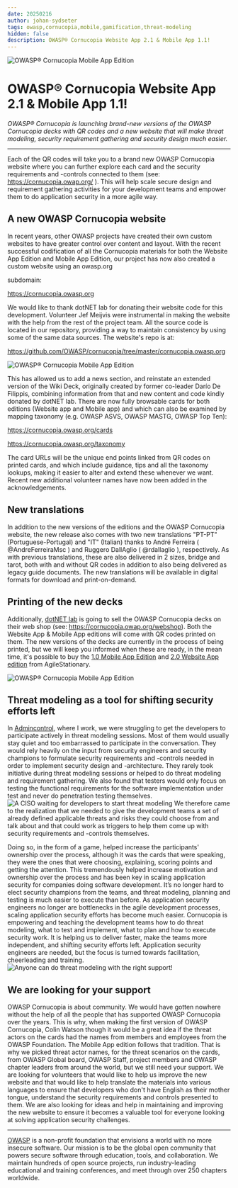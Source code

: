 ```yaml
---
date: 20250216
author: johan-sydseter
tags: owasp,cornucopia,mobile,gamification,threat-modeling
hidden: false
description: OWASP® Cornucopia Website App 2.1 & Mobile App 1.1!
---
```

![OWASP® Cornucopia Mobile App Edition](new-release.jpeg)

# OWASP® Cornucopia Website App 2.1 & Mobile App 1.1!


_OWASP® Cornucopia is launching brand-new versions of the OWASP Cornucopia decks with QR codes and a new website that will make threat modeling, security requirement gathering and security design much easier._

----------------------------------------------------------------------------------------------------------------------------------------------------------------------------------------------

Each of the QR codes will take you to a brand new OWASP Cornucopia website where you can further explore each card and the security requirements and -controls connected to them  (see: https://cornucopia.owap.org/ ).
This will help scale secure design and requirement gathering activities for your development teams and empower them to do application security in a more agile way. 

## A new OWASP Cornucopia website

In recent years, other OWASP projects have created their own custom websites to have greater control over content and layout. With the recent successful codification of all the Cornucopia materials for both the Website App Edition and Mobile App Edition, our project has now also created a custom website using an owasp.org

subdomain:

https://cornucopia.owasp.org

We would like to thank dotNET lab for donating their website code for this development. Volunteer Jef Meijvis were instrumental in making the website with the help from the rest of the project team. All the source code is located in our repository, providing a way to maintain consistency by using some of the same data sources. The website's repo is at:

https://github.com/OWASP/cornucopia/tree/master/cornucopia.owasp.org

![OWASP® Cornucopia Mobile App Edition](88hocuor5xffejhqn9pj.jpg)

This has allowed us to add a news section, and reinstate an extended version of the Wiki Deck, originally created by former co-leader Darío De Filippis, combining information from that and new content and code kindly donated by dotNET lab. There are now fully browsable cards for both editions (Website app and Mobile app) and which can also be examined by mapping taxonomy (e.g. OWASP ASVS, OWASP MASTG, OWASP Top Ten):

https://cornucopia.owasp.org/cards

https://cornucopia.owasp.org/taxonomy

The card URLs will be the unique end points linked from QR codes on printed cards, and which include guidance, tips and all the taxonomy lookups, making it easier to alter and extend these whenever we want. Recent new additional volunteer names have now been added in the acknowledgements.

## New translations

In addition to the new versions of the editions and the OWASP Cornucopia website, the new release also comes with two new translations "PT-PT" (Portuguese-Portugal) and "IT" (Italian) thanks to André Ferreira ( @AndreFerreiraMsc ) and Ruggero DallAglio ( @rdallaglio ), respectively. As with previous translations, these are also delivered in 2 sizes, bridge and tarot, both with and without QR codes in addition to also being delivered as legacy guide documents. The new translations will be available in digital formats for download and print-on-demand.

## Printing of the new decks

Additionally, [dotNET lab](https://dotnetlab.eu/) is going to sell the OWASP Cornucopia decks on their web shop (see: https://cornucopia.owap.org/webshop). Both the Website App & Mobile App editions will come with QR codes printed on them.
The new versions of the decks are currently in the process of being printed, but we will keep you informed when these are ready, in the mean time, it's possible to buy the [1.0 Mobile App Edition](https://agilestationery.com/products/owasp-cornucopia-mobile-app-edition-threat-modeling-cards?pr_prod_strat=jac&pr_rec_id=86844c1b8&pr_rec_pid=9497729237285&pr_ref_pid=4756732510279&pr_seq=uniform) and [2.0 Website App edition](https://agilestationery.com/products/owasp-cornucopia-2-0-website-app-edition-threat-modeling-cards?pr_prod_strat=e5_desc&pr_rec_id=86844c1b8&pr_rec_pid=9488500654373&pr_ref_pid=4756732510279&pr_seq=uniform) from AgileStationary.

![OWASP® Cornucopia Mobile App Edition](1ipei39zup4rku99eg8x.jpg)


## Threat modeling as a tool for shifting security efforts left
In [Admincontrol](https://admincontrol.com/), where I work, we were struggling to get the developers to participate actively in threat modeling sessions. Most of them would usually stay quiet and too embarrassed to participate in the conversation. They would rely heavily on the input from security engineers and security champions to formulate security requirements and -controls needed in order to implement security design and -architecture. 
They rarely took initiative during threat modeling sessions or helped to do threat modeling and requirement gathering. We also found that testers would only focus on testing the functional requirements for the software implementation under test and never do penetration testing themselves. 
![A CISO waiting for developers to start threat modeling](z3m5opolajoemifjjpa2.jpg)
We therefore came to the realization that we needed to give the development teams a set of already defined applicable threats and risks they could choose from and talk about and that could work as triggers to help them come up with security requirements and -controls themselves.

Doing so, in the form of a game, helped increase the participants' ownership over the process, although it was the cards that were speaking, they were the ones that were choosing, explaining, scoring points and getting the attention.
This tremendously helped increase motivation and ownership over the process and has been key in scaling application security for companies doing software development. It’s no longer hard to elect security champions from the teams, and threat modeling, planning and testing is much easier to execute than before.
As application security engineers no longer are bottlenecks in the agile development processes, scaling application security efforts has become much easier. Cornucopia is empowering and teaching the development teams how to do threat modeling, what to test and implement, what to plan and how to execute security work. It is helping us to deliver faster, make the teams more independent, and shifting security efforts left. Application security engineers are needed, but the focus is turned towards facilitation, cheerleading and training.
![Anyone can do threat modeling with the right support!](e1a12zg3g57d17aqjkpr.jpg)


## We are looking for your support
OWASP Cornucopia is about community. We would have gotten nowhere without the help of all the people that has supported OWASP Cornucopia over the years. This is why, when making the first version of OWASP Cornucopia, Colin Watson though it would be a great idea if the threat actors on the cards had the names from members and employees from the OWASP Foundation. The Mobile App edition follows that tradition. That is why we picked threat actor names, for the threat scenarios on the cards, from OWASP Global board, OWASP Staff, project members and OWASP chapter leaders from around the world, but we still need your support. We are looking for volunteers that would like to help us improve the new website and that would like to help translate the materials into various languages to ensure that developers who don't have English as their mother tongue, understand the security requirements and controls presented to them. We are also looking for ideas and help in maintaining and improving the new website to ensure it becomes a valuable tool for everyone looking at solving application security challenges.

---

[OWASP](https://owasp.org) is a non-profit foundation that envisions a world with no more insecure software. Our mission is to be the global open community that powers secure software through education, tools, and collaboration. We maintain hundreds of open source projects, run industry-leading educational and training conferences, and meet through over 250 chapters worldwide.
